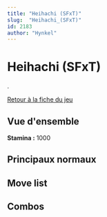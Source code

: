 ```yaml
---
title: "Heihachi (SFxT)"
slug:  "Heihachi_(SFxT)"
id: 2183
author: "Hynkel"
---
```


# Heihachi (SFxT)

.

[Retour à la fiche du jeu](Street_Fighter_x_Tekken "wikilink")

## Vue d'ensemble

**Stamina :** 1000

## Principaux normaux

## Move list

## Combos
